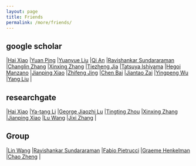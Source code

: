 ```yaml
---
layout: page
title: Friends
permalink: /more/friends/
---
```


## google scholar
|[Hai Xiao](https://scholar.google.com/citations?user=870HM4sAAAAJ)
|[Yuan Ping](https://scholar.google.com/citations?hl=en&user=w8iecRcAAAAJ&view_op=list_works&sortby=pubdate)
|[Yuanyue Liu](https://scholar.google.com/citations?user=5peMP4IAAAAJ&hl=en)
|[Qi An](https://scholar.google.com/citations?user=g8Qc9g4AAAAJ&hl=en)
|[Ravishankar Sundararaman](https://scholar.google.com/citations?user=NjjxCCgAAAAJ&hl=en)
|[Changlin Zhang](https://scholar.google.com/citations?user=V5sxgHoAAAAJ&hl=en)
|[Xinxing Zhang](https://scholar.google.com/citations?hl=en&user=S5-ejWQAAAAJ&view_op=list_works&sortby=pubdate)
|[Tiezheng Jia](https://scholar.google.com/citations?user=kvQ0kc8AAAAJ&hl=en)
|[Tatsuya Ishiyama](https://scholar.google.com/citations?user=7Q2GlaYAAAAJ&hl=de)
|[Hegoi Manzano](https://scholar.google.com/citations?user=YzN0gzsAAAAJ)
|[Jianping Xiao](https://scholar.google.com/citations?user=RELdvZQAAAAJ&hl=en)
|[Zhifeng Jing](https://scholar.google.com/citations?user=8_QLvn4AAAAJ&hl=en)
|[Chen Bai](https://scholar.google.com/citations?user=5RAwCwcAAAAJ&hl=en)
|[Jiantao Zai](https://scholar.google.com/citations?user=hHO8sjEAAAAJ&hl=en)
|[Yingpeng Wu](https://scholar.google.com/citations?user=vSBKtC4AAAAJ&hl=zh-CN)
|[Yang Liu](https://scholar.google.com/citations?user=zR32FRoAAAAJ&hl=en)
|

## researchgate
|[Hai Xiao](https://www.researchgate.net/profile/Hai_Xiao)
|[Ya-tang Li](https://www.researchgate.net/profile/Ya-tang_Li)
|[George Jiaozhi Lu](https://www.researchgate.net/profile/George_Lu4)
|[Tingting Zhou](https://www.researchgate.net/profile/Tingting_Zhou3)
|[Xinxing Zhang](https://www.researchgate.net/profile/Xinxing_Zhang2)
|[Jianping Xiao](https://www.researchgate.net/profile/Jianping_Xiao)
|[Lu Wang](https://www.researchgate.net/profile/Lu_Wang128)
|[Jixi Zhang](https://www.researchgate.net/profile/Jixi_Zhang)
|

## Group
|[Lin Wang](http://comp.chem.tohoku.ac.jp/eng/publications.html)
|[Ravishankar Sundararaman](http://abinitiomp.org/)
|[Fabio Pietrucci](https://sites.google.com/site/fabiopietrucci/)
|[Graeme Henkelman](http://theory.cm.utexas.edu/henkelman/)
|[Chao Zheng](http://shuliyou.sioc.ac.cn/)
|  
